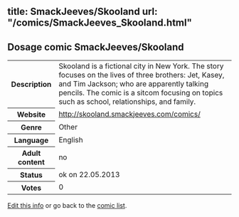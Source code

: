 title: SmackJeeves/Skooland
url: "/comics/SmackJeeves_Skooland.html"
---
Dosage comic SmackJeeves/Skooland
-----------------------------------------

<p id="msg"></p>
<script type="text/javascript">
if (window.location.search === '?edit_info_mail=sent_ok') {
  var elem = document.getElementById("msg");
  elem.innerHTML = 'Edited information sucessfully sent for review, which is usually done daily. Thanks!';
  elem.className = 'ok';
}
</script>
<table class="comicinfo">
<tr>
<th>Description</th><td>Skooland is a fictional city in New York. The story focuses on the lives of three brothers: Jet, Kasey, and Tim Jackson; who are apparently talking pencils. The comic is a sitcom focusing on topics such as school, relationships, and family.</td>
</tr>
<tr>
<th>Website</th><td><a href="http://skooland.smackjeeves.com/comics/">http://skooland.smackjeeves.com/comics/</a></td>
</tr>
<tr>
<th>Genre</th><td>Other</td>
</tr>
<tr>
<th>Language</th><td>English</td>
</tr>
<tr>
<th>Adult content</th><td>no</td>
</tr>
<tr>
<th>Status</th><td>ok on 22.05.2013</td>
</tr>
<tr>
<th>Votes</th><td>0</td>
</tr>
</table>

[Edit this info](SmackJeeves_Skooland_edit.html) or go back to the [comic list](../comic-index.html).
